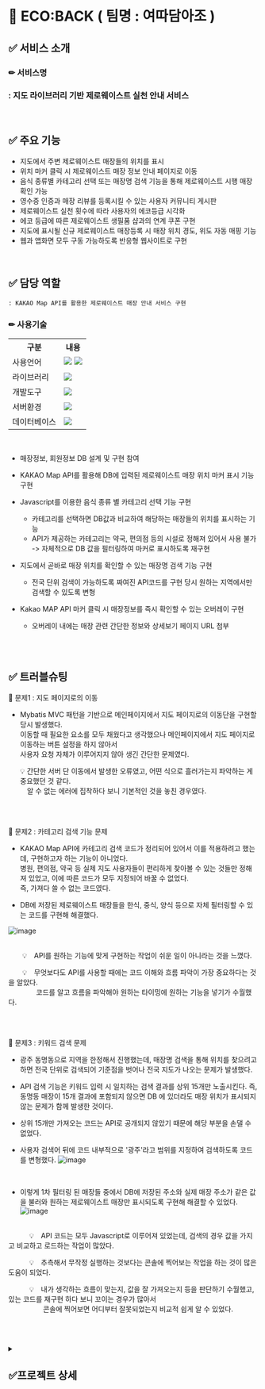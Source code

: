 # 🌱 ECO:BACK ( 팀명 : 여따담아조 )

## ✅ 서비스 소개
### ✏ 서비스명 
###       : 지도 라이브러리 기반 제로웨이스트 실천 안내 서비스
<br>

## ✅ 주요 기능
* 지도에서 주변 제로웨이스트 매장들의 위치를 표시
* 위치 마커 클릭 시 제로웨이스트 매장 정보 안내 페이지로 이동
* 음식 종류별 카테고리 선택 또는 매장명 검색 기능을 통해 제로웨이스트 시행 매장 확인 가능
* 영수증 인증과 매장 리뷰를 등록시킬 수 있는 사용자 커뮤니티 게시판
* 제로웨이스트 실천 횟수에 따라 사용자의 에코등급 시각화
* 에코 등급에 따른 제로웨이스트 생필품 샵과의 연계 쿠폰 구현
* 지도에 표시될 신규 제로웨이스트 매장등록 시 매장 위치 경도, 위도 자동 매핑 기능
* 웹과 앱화면 모두 구동 가능하도록 반응형 웹사이트로 구현

<br>


 ## ✅ 담당 역할
    : KAKAO Map API를 활용한 제로웨이스트 매장 안내 서비스 구현


### ✏ 사용기술

<table>
    <tr>
        <th>구분</th>
        <th>내용</th>
    </tr>
    <tr>
        <td>사용언어</td>
        <td>
            <img src="https://img.shields.io/badge/Java-007396?style=for-the-badge&logo=java&logoColor=white"/>
            <img src="https://img.shields.io/badge/JavaScript-F7DF1E?style=for-the-badge&logo=JavaScript&logoColor=white"/>
        </td>
    </tr>
    <tr>
        <td>라이브러리</td>
        <td>
            <img src="https://img.shields.io/badge/KakaoMap-FFCD00?style=for-the-badge&logo=Kakao&logoColor=white"/>
        </td>
    </tr>
    <tr>
        <td>개발도구</td>
        <td>
            <img src="https://img.shields.io/badge/Eclipse-2C2255?style=for-the-badge&logo=Eclipse&logoColor=white"/>
        </td>
    </tr>
    <tr>
        <td>서버환경</td>
        <td>
            <img src="https://img.shields.io/badge/Apache Tomcat-D22128?style=for-the-badge&logo=Apache Tomcat&logoColor=white"/>
        </td>
    </tr>
    <tr>
        <td>데이터베이스</td>
        <td>
            <img src="https://img.shields.io/badge/Oracle 11g-F80000?style=for-the-badge&logo=Oracle&logoColor=white"/>
        </td>
    </tr>
</table><br>



* 매장정보, 회원정보 DB 설계 및 구현 참여

* KAKAO Map API를 활용해 DB에 입력된 제로웨이스트 매장 위치 마커 표시 기능 구현

* Javascript를 이용한 음식 종류 별 카테고리 선택 기능 구현 
   - 카테고리를 선택하면 DB값과 비교하여 해당하는 매장들의 위치를 표시하는 기능
   - API가 제공하는 카테고리는 약국, 편의점 등의 시설로 정해져 있어서 사용 불가 -> 자체적으로 DB 값을 필터링하여 마커로 표시하도록 재구현
   
* 지도에서 곧바로 매장 위치를 확인할 수 있는 매장명 검색 기능 구현
   - 전국 단위 검색이 가능하도록 짜여진 API코드를 구현 당시 원하는 지역에서만 검색할 수 있도록 변형
   
* Kakao MAP API 마커 클릭 시 매장정보를 즉시 확인할 수 있는 오버레이 구현
   - 오버레이 내에는 매장 관련 간단한 정보와 상세보기 페이지 URL 첨부
   
<br><br>



## ✅ 트러블슈팅
  
📌 문제1 : 지도 페이지로의 이동<br>
   - Mybatis MVC 패턴을 기반으로 메인페이지에서 지도 페이지로의 이동단을 구현할 당시 발생했다.<br>
      이동할 때 필요한 요소를 모두 채웠다고 생각했으나 메인페이지에서 지도 페이지로 이동하는 버튼 설정을 하지 않아서 <br>
      사용자 요청 자체가 이루어지지 않아 생긴 간단한 문제였다.
 
     💡  간단한 서버 단 이동에서 발생한 오류였고, 어떤 식으로 흘러가는지 파악하는 게 중요했던 것 같다.<br> 
        알 수 없는 에러에 집착하다 보니 기본적인 것을 놓친 경우였다.
 
<br> 
<br>

📌 문제2 : 카테고리 검색 기능 문제<br>
   - KAKAO Map API에 카테고리 검색 코드가 정리되어 있어서 이를 적용하려고 했는데, 구현하고자 하는 기능이 아니었다.<br>
      병원, 편의점, 약국 등 실제 지도 사용자들이 편리하게 찾아볼 수 있는 것들만 정해져 있었고, 이에 따른 코드가 모두 지정되어 바꿀 수 없었다. <br>
      즉, 가져다 쓸 수 없는 코드였다.<br>
      
   - DB에 저장된 제로웨이스트 매장들을 한식, 중식, 양식 등으로 자체 필터링할 수 있는 코드를 구현해 해결했다. <br>
    
 
 

![image](https://user-images.githubusercontent.com/103619605/184651837-dcfa97ea-ede2-449d-b96d-4cea45a023b8.png)



<br>
  💡 API를 원하는 기능에 맞게 구현하는 작업이 쉬운 일이 아니라는 것을 느꼈다. <br>
 
  💡 무엇보다도 API를 사용할 때에는 코드 이해와 흐름 파악이 가장 중요하다는 것을 알았다. <br>
    코드를 알고 흐름을 파악해야 원하는 타이밍에 원하는 기능을 넣기가 수월했다.
   
   

<br>
<br>

 
📌 문제3 : 키워드 검색 문제<br>
   - 광주 동명동으로 지역을 한정해서 진행했는데, 매장명 검색을 통해 위치를 찾으려고 하면 전국 단위로 검색되어 기준점을 벗어나 전국 지도가 나오는 문제가 발생했다. 
   - API 검색 기능은 키워드 입력 시 일치하는 검색 결과를 상위 15개만 노출시킨다. 즉, 동명동 매장이 15개 결과에 포함되지 않으면 DB 에 있더라도 매장 위치가 표시되지 않는 문제가 함께 발생한 것이다.<br>
   - 상위 15개만 가져오는 코드는 API로 공개되지 않았기 때문에 해당 부분을 손댈 수 없었다.
 
   - 사용자 검색어 뒤에 코드 내부적으로 '광주'라고 범위를 지정하여 검색하도록 코드를 변형했다.
  ![image](https://user-images.githubusercontent.com/103619605/184654175-b48adb9b-ba85-44dc-aabb-0d94e9031336.png)
 <br>
 
   - 이렇게 1차 필터링 된 매장들 중에서 DB에 저장된 주소와 실제 매장 주소가 같은 값을 불러와 원하는 제로웨이스트 매장만 표시되도록 구현해 해결할 수 있었다.
 ![image](https://user-images.githubusercontent.com/103619605/184654064-15f81e6c-5708-406d-8300-37f5047d0522.png)

<br>
   💡 API 코드는 모두 Javascript로 이루어져 있었는데, 검색의 경우 값을 가지고 비교하고 로드하는 작업이 많았다. <br>
 
   💡 추측해서 무작정 실행하는 것보다는 콘솔에 찍어보는 작업을 하는 것이 많은 도움이 되었다.<br>
 
   💡 내가 생각하는 흐름이 맞는지, 값을 잘 가져오는지 등을 판단하기 수월했고, 있는 코드를 재구현 하다 보니 꼬이는 경우가 많아서<br>
       콘솔에 찍어보면 어디부터 잘못되었는지 비교적 쉽게 알 수 있었다.

 
<br><br>

<details>
<summary><h2>✅프로젝트 상세</h2></summary>

## ✅ 프로젝트 기간
2022.06.03 ~ 2022.06.18 (2주)

### ✏ 서비스 설명
 : 평소 제로웨이스트 운동에 참여하고 싶었지만 제로웨이스트를 시행하는 매장 위치와 정보가 부족해
   불편함을 겪었던 사람들을 위한 서비스
 
 : 제로웨이스트 의미, 매장 위치와 정보, 연계 쿠폰 제공 등 선순환되는 서비스 제공을 통해 
   다회용기 활용을 유도하여 환경운동에 보다 쉽게 접근하도록 돕는다.
   

## 📌 시스템 아키텍처 구조
![image](https://user-images.githubusercontent.com/103619605/182366619-1c5ad67d-7b9d-4844-bcef-00ca75498f61.png)
<br>
<br>
<br>


## 📌 SW유스케이스
![스크린샷(27)](https://user-images.githubusercontent.com/103619605/182365968-09e3e196-5797-4fec-9eab-765e8925c9b8.png)
<br>
<br>
<br>


## 📌 서비스 흐름도
![image](https://user-images.githubusercontent.com/103620466/182580307-90a17461-0e29-4e41-9769-78865495a7a7.png)
<br>
<br>
<br>


## 📌 ER다이어그램
![image](https://user-images.githubusercontent.com/103619605/182579207-e5070ca5-2cde-43d1-94f7-5414a2d56a9f.png)

<br>
<br>
<br>



## ✅ 화면 구성

### 회원가입 / 메인화면 / 사용자 튜토리얼 화면
![image](https://user-images.githubusercontent.com/103620466/182588812-326be119-90cb-4264-b3f1-bb7eb059888f.png)
<br><br>

### 매장 보기 화면 (전체 매장 / 카테고리 선택 / 매장명 검색)
![image](https://user-images.githubusercontent.com/103620466/182589092-43fdf433-026b-47da-9d48-a5c5105ecdf3.png)
<br><br>

### 커뮤니티 게시판 화면 / 리뷰 등록 / 리뷰 수정
![image](https://user-images.githubusercontent.com/103620466/182589351-00081d31-ca43-4193-9fb2-23fa1b506990.png)
<br><br>

### 등급 시각화 / 리워드 화면 / 신규 매장등록 화면
![image](https://user-images.githubusercontent.com/103620466/182589764-d97e7c59-957b-47aa-a884-1e62ba9cd57d.png)
<br><br>
</details>



